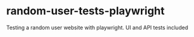# random-user-tests-playwright
Testing a random user website with playwright. UI and API tests included

